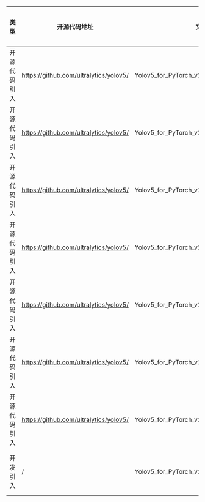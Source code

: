| 类型     | 开源代码地址                                 | 文件名                                          | 公网IP地址/公网URL地址/域名/邮箱地址                                                     | 用途说明   |
|--------|----------------------------------------|----------------------------------------------|----------------------------------------------------------------------------|--------|
| 开源代码引入 | https://github.com/ultralytics/yolov5/ | Yolov5_for_PyTorch_v2.0/data/get_coco2017.sh | https://drive.google.com/uc?export=download&id=${fileid}                   | 下载数据集  |
| 开源代码引入 | https://github.com/ultralytics/yolov5/ | Yolov5_for_PyTorch_v2.0/data/get_coco2017.sh | https://drive.google.com/uc?export=download&confirm=                       | 下载数据集  |
| 开源代码引入 | https://github.com/ultralytics/yolov5/ | Yolov5_for_PyTorch_v2.0/data/get_coco2017.sh | http://images.cocodataset.org/zips/                                        | 下载数据集  |
| 开源代码引入 | https://github.com/ultralytics/yolov5/ | Yolov5_for_PyTorch_v2.0/data/get_voc.sh      | http://host.robots.ox.ac.uk/pascal/VOC/voc2007/VOCtrainval_06-Nov-2007.tar | 下载数据集  |
| 开源代码引入 | https://github.com/ultralytics/yolov5/ | Yolov5_for_PyTorch_v2.0/data/get_voc.sh      | http://host.robots.ox.ac.uk/pascal/VOC/voc2007/VOCtest_06-Nov-2007.tar     | 下载数据集  |
| 开源代码引入 | https://github.com/ultralytics/yolov5/ | Yolov5_for_PyTorch_v2.0/data/get_voc.sh      | http://host.robots.ox.ac.uk/pascal/VOC/voc2012/VOCtrainval_11-May-2012.tar | 下载数据集  |
| 开源代码引入 | https://github.com/ultralytics/yolov5/ | Yolov5_for_PyTorch_v2.0/utils/utils.py       | https://storage.googleapis.com/%s/results%g.txt                            | 下载数据集  |
| 开发引入   | /                                      | Yolov5_for_PyTorch_v2.0/constant.py          | 127.0.0.1                                                                  | 本机IP地址 |
